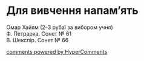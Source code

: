<div id="hypercomments_widget" class="js-hypercomments-widget invisible"></div>

# Для вивчення напам’ять

Омар Хайям (2-3 рубаї за вибором учня)<br>
Ф. Петрарка. Сонет № 61<br>
В. Шекспір. Сонет № 66


<div class="js-hypercomments-container">
<a href="http://hypercomments.com" class="hc-link" title="comments widget">comments powered by HyperComments</a>
</div>